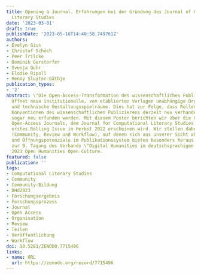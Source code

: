 ```yaml
---
title: Opening a Journal. Erfahrungen bei der Gründung des Journal of Computational
  Literary Studies
date: '2023-03-01'
draft: true
publishDate: '2023-05-16T14:40:58.749761Z'
authors:
- Evelyn Gius
- Christof Schöch
- Peer Trilcke
- Dominik Gerstorfer
- Svenja Guhr
- Elodie Ripoll
- Henny Sluyter-Gäthje
publication_types:
- '2'
abstract: \"Die Open-Access-Transformation des wissenschaftliches Publikationssystems
  öffnet neue institutionelle, von etablierten Verlagen unabhängige Organisationsformen
  und technische Gestaltungsspielräume. Dies hat zur Folge, dass Rollen, Logiken und
  Konventionen des wissenschaftlichen Publizierens derzeit neu verhandelt und womöglich
  sogar neu erfunden werden. Mit diesem Poster berichten wir über die Gründung eines
  Open-Access Journals, dem Journal for Computational Literary Studies (JCLS), dessen
  erstes Rolling Issue im Herbst 2022 erscheinen wird. Wir stellen dabei drei Felder
  (Community, Review und Workflow), auf denen sich aus unserer Sicht aktuell Entwicklungs-
  und Öffnungspotenziale im Publikationssystem bieten besonders heraus.\" Ein Beitrag
  zur 9. Tagung des Verbands \"Digital Humanities im deutschsprachigen Raum\" - DHd
  2023 Open Humanities Open Culture.
featured: false
publication: ''
tags:
- Computational Literary Studies
- Community
- Community-Bildung
- DHd2023
- Forschungsergebnis
- Forschungsprozess
- Journal
- Open Access
- Organisation
- Review
- Teilen
- Veröffentlichung
- Workflow
doi: 10.5281/ZENODO.7715496
links:
- name: URL
  url: https://zenodo.org/record/7715496
---
```


